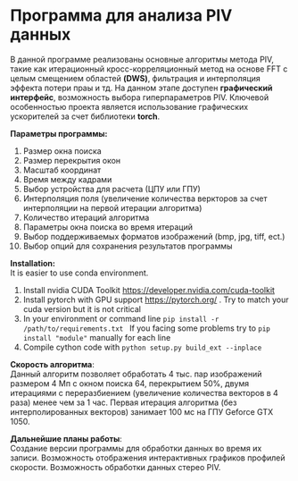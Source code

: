 # Программа для анализа PIV данных
В данной программе реализованы основные алгоритмы метода PIV, такие как итерационный кросс-корреляционный метод на основе FFT с целым смещением областей __(DWS)__, фильтрация и интерполяция эффекта потери праы и тд. На данном этапе доступен __графический интерфейс__, возможность выбора гиперпараметров PIV. Ключевой особенностью проекта является использование графических ускорителей за счет библиотеки __torch__.

__Параметры программы:__
1. Размер окна поиска 
2. Размер перекрытия окон
3. Масштаб координат
4. Время между кадрами
5. Выбор устройства для расчета (ЦПУ или ГПУ)
6. Интерполяция поля (увеличение количества веркторов за счет интерполяции на первой итерации алгоритма)
7. Количество итераций алгоритма
8. Параметры окна поиска во время итераций
9. Выбор поддерживаемых форматов изображений (bmp, jpg, tiff, ect.)
10. Выбор опций для сохранения результатов программы

__Installation:__    
It is easier to use conda environment.
1. Install nvidia CUDA Toolkit https://developer.nvidia.com/cuda-toolkit
2. Install pytorch with GPU support https://pytorch.org/ . Try to match your cuda version but it is not critical 
3. In your environment or command line <code>pip install -r /path/to/requirements.txt </code>
If you facing some problems try to <code>pip install "module"</code> manually for each line
4. Compile cython code with <code>python setup.py build_ext --inplace </code>

__Скорость алгоритма__:  
Данный алгоритм позволяет обработать 4 тыс. пар изображений размером 4 Мп с окном поиска 64, перекрытием 50%, двумя итерациями с переразбиением (увеличение количества векторов в 4 раза) менее чем за 1 час. Первая итерация алгоритма (без интерполированных векторов) занимает 100 мс на ГПУ Geforce GTX 1050.

__Дальнейшие планы работы__:  
Создание версии программы для обработки данных во время их записи. Возможность отображения интерактивных графиков профилей скорости. Возможность обработки данных стерео PIV.
